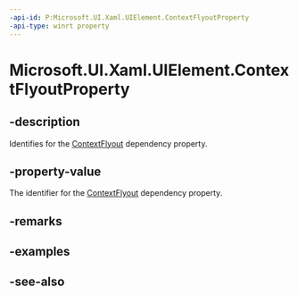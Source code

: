 ```yaml
---
-api-id: P:Microsoft.UI.Xaml.UIElement.ContextFlyoutProperty
-api-type: winrt property
---
```


<!-- Property syntax
public Windows.UI.Xaml.DependencyProperty ContextFlyoutProperty { get; }
-->

# Microsoft.UI.Xaml.UIElement.ContextFlyoutProperty

## -description
Identifies for the [ContextFlyout](uielement_contextflyout.md) dependency property.

## -property-value
The identifier for the [ContextFlyout](uielement_contextflyout.md) dependency property.

## -remarks

## -examples

## -see-also
